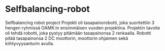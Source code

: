 # Selfbalancing-robot
Selfbalancing robot project
Projekti oli tasapainorobotti, joka suoritettiin 3 hengen ryhmissä OAMK:in ensimmäisen vuoden projektina. Projektin tavoite
oli tehdä robotti, joka pystyy pitämään tasapainonsa 2 renkaalla. Robotti pitää tasapainonsa 2 DC moottorin,
moottorin ohjaimen sekä kiihtyvyysanturin avulla.
